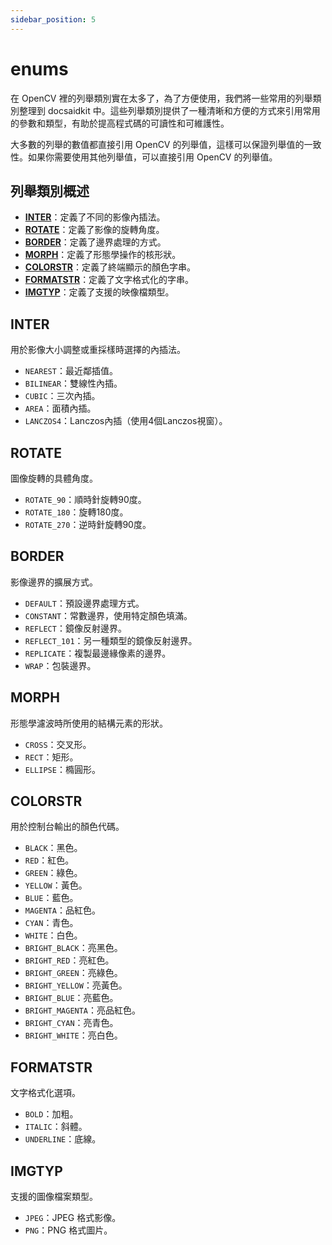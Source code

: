 ```yaml
---
sidebar_position: 5
---
```


# enums

在 OpenCV 裡的列舉類別實在太多了，為了方便使用，我們將一些常用的列舉類別整理到 docsaidkit 中。這些列舉類別提供了一種清晰和方便的方式來引用常用的參數和類型，有助於提高程式碼的可讀性和可維護性。

大多數的列舉的數值都直接引用 OpenCV 的列舉值，這樣可以保證列舉值的一致性。如果你需要使用其他列舉值，可以直接引用 OpenCV 的列舉值。

## 列舉類別概述

- [**INTER**](https://github.com/DocsaidLab/DocsaidKit/blob/012540eebaebb2718987dd3ec0f7dcf40f403caa/docsaidkit/enums.py#L12)：定義了不同的影像內插法。
- [**ROTATE**](https://github.com/DocsaidLab/DocsaidKit/blob/012540eebaebb2718987dd3ec0f7dcf40f403caa/docsaidkit/enums.py#L20)：定義了影像的旋轉角度。
- [**BORDER**](https://github.com/DocsaidLab/DocsaidKit/blob/012540eebaebb2718987dd3ec0f7dcf40f403caa/docsaidkit/enums.py#L26)：定義了邊界處理的方式。
- [**MORPH**](https://github.com/DocsaidLab/DocsaidKit/blob/012540eebaebb2718987dd3ec0f7dcf40f403caa/docsaidkit/enums.py#L35)：定義了形態學操作的核形狀。
- [**COLORSTR**](https://github.com/DocsaidLab/DocsaidKit/blob/012540eebaebb2718987dd3ec0f7dcf40f403caa/docsaidkit/enums.py#L41)：定義了終端顯示的顏色字串。
- [**FORMATSTR**](https://github.com/DocsaidLab/DocsaidKit/blob/012540eebaebb2718987dd3ec0f7dcf40f403caa/docsaidkit/enums.py#L60)：定義了文字格式化的字串。
- [**IMGTYP**](https://github.com/DocsaidLab/DocsaidKit/blob/012540eebaebb2718987dd3ec0f7dcf40f403caa/docsaidkit/enums.py#L66)：定義了支援的映像檔類型。

## INTER

用於影像大小調整或重採樣時選擇的內插法。

- `NEAREST`：最近鄰插值。
- `BILINEAR`：雙線性內插。
- `CUBIC`：三次內插。
- `AREA`：面積內插。
- `LANCZOS4`：Lanczos內插（使用4個Lanczos視窗）。

## ROTATE

圖像旋轉的具體角度。

- `ROTATE_90`：順時針旋轉90度。
- `ROTATE_180`：旋轉180度。
- `ROTATE_270`：逆時針旋轉90度。

## BORDER

影像邊界的擴展方式。

- `DEFAULT`：預設邊界處理方式。
- `CONSTANT`：常數邊界，使用特定顏色填滿。
- `REFLECT`：鏡像反射邊界。
- `REFLECT_101`：另一種類型的鏡像反射邊界。
- `REPLICATE`：複製最邊緣像素的邊界。
- `WRAP`：包裝邊界。

## MORPH

形態學濾波時所使用的結構元素的形狀。

- `CROSS`：交叉形。
- `RECT`：矩形。
- `ELLIPSE`：橢圓形。

## COLORSTR

用於控制台輸出的顏色代碼。

- `BLACK`：黑色。
- `RED`：紅色。
- `GREEN`：綠色。
- `YELLOW`：黃色。
- `BLUE`：藍色。
- `MAGENTA`：品紅色。
- `CYAN`：青色。
- `WHITE`：白色。
- `BRIGHT_BLACK`：亮黑色。
- `BRIGHT_RED`：亮紅色。
- `BRIGHT_GREEN`：亮綠色。
- `BRIGHT_YELLOW`：亮黃色。
- `BRIGHT_BLUE`：亮藍色。
- `BRIGHT_MAGENTA`：亮品紅色。
- `BRIGHT_CYAN`：亮青色。
- `BRIGHT_WHITE`：亮白色。

## FORMATSTR

文字格式化選項。

- `BOLD`：加粗。
- `ITALIC`：斜體。
- `UNDERLINE`：底線。

## IMGTYP

支援的圖像檔案類型。

- `JPEG`：JPEG 格式影像。
- `PNG`：PNG 格式圖片。
